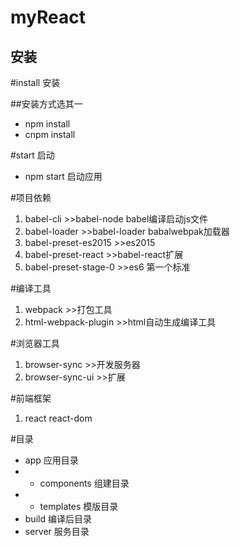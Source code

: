 myReact
=============
安装
-------------

#install 安装

##安装方式选其一
* npm install
* cnpm install

#start 启动

* npm start         启动应用


#项目依赖

1. babel-cli            >>babel-node babel编译启动js文件
2. babel-loader         >>babel-loader babalwebpak加载器
3. babel-preset-es2015  >>es2015
4. babel-preset-react   >>babel-react扩展
5. babel-preset-stage-0 >>es6 第一个标准


#编译工具
1. webpack              >>打包工具
2. html-webpack-plugin  >>html自动生成编译工具

#浏览器工具

1. browser-sync         >>开发服务器
2. browser-sync-ui      >>扩展

#前端框架

1. react react-dom  


#目录
- app 应用目录
- - components 组建目录
- - templates 模版目录
- build 编译后目录
- server 服务目录